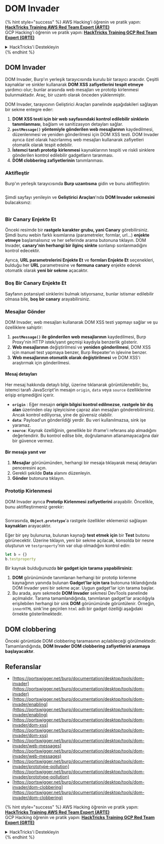 # DOM Invader

{% hint style="success" %}
AWS Hacking'i öğrenin ve pratik yapın:<img src="/.gitbook/assets/arte.png" alt="" data-size="line">[**HackTricks Training AWS Red Team Expert (ARTE)**](https://training.hacktricks.xyz/courses/arte)<img src="/.gitbook/assets/arte.png" alt="" data-size="line">\
GCP Hacking'i öğrenin ve pratik yapın: <img src="/.gitbook/assets/grte.png" alt="" data-size="line">[**HackTricks Training GCP Red Team Expert (GRTE)**<img src="/.gitbook/assets/grte.png" alt="" data-size="line">](https://training.hacktricks.xyz/courses/grte)

<details>

<summary>HackTricks'i Destekleyin</summary>

* [**abonelik planlarını**](https://github.com/sponsors/carlospolop) kontrol edin!
* **💬 [**Discord grubuna**](https://discord.gg/hRep4RUj7f) veya [**telegram grubuna**](https://t.me/peass) katılın ya da **Twitter'da** 🐦 [**@hacktricks\_live**](https://twitter.com/hacktricks\_live)**'i takip edin.**
* **Hacking ipuçlarını paylaşmak için** [**HackTricks**](https://github.com/carlospolop/hacktricks) ve [**HackTricks Cloud**](https://github.com/carlospolop/hacktricks-cloud) github reposuna PR gönderin.

</details>
{% endhint %}

## DOM Invader

DOM Invader, Burp'ın yerleşik tarayıcısında kurulu bir tarayıcı aracıdır. Çeşitli kaynaklar ve sinkler kullanarak **DOM XSS zafiyetlerini tespit etmeye** yardımcı olur; bunlar arasında web mesajları ve prototip kirlenmesi bulunmaktadır. Araç, bir uzantı olarak önceden yüklenmiştir.

DOM Invader, tarayıcının Geliştirici Araçları panelinde aşağıdakileri sağlayan bir sekme entegre eder:

1. **DOM XSS testi için bir web sayfasındaki kontrol edilebilir sinklerin tanımlanması**, bağlam ve sanitizasyon detayları sağlar.
2. **`postMessage()` yöntemiyle gönderilen web mesajlarının** kaydedilmesi, düzenlenmesi ve yeniden gönderilmesi için DOM XSS testi. DOM Invader ayrıca özel olarak hazırlanmış web mesajları kullanarak zafiyetleri otomatik olarak tespit edebilir.
3. **İstemci tarafı prototip kirlenmesi** kaynaklarının tespiti ve riskli sinklere gönderilen kontrol edilebilir gadgetların taranması.
4. **DOM clobbering zafiyetlerinin** tanımlanması.

### Aktifleştir

Burp'ın yerleşik tarayıcısında **Burp uzantısına** gidin ve bunu aktifleştirin:

<figure><img src="../../.gitbook/assets/image (1129).png" alt=""><figcaption></figcaption></figure>

Şimdi sayfayı yenileyin ve **Geliştirici Araçları**'nda **DOM Invader sekmesini** bulacaksınız:

<figure><img src="../../.gitbook/assets/image (695).png" alt=""><figcaption></figcaption></figure>

### Bir Canary Enjekte Et

Önceki resimde bir **rastgele karakter grubu, yani Canary** görebilirsiniz. Şimdi bunu webin farklı kısımlarına (parametreler, formlar, url...) **enjekte etmeye** başlamalısınız ve her seferinde arama butonuna tıklayın. DOM Invader, **canary'nin herhangi bir ilginç sinkte** sonlanıp sonlanmadığını kontrol edecektir.

Ayrıca, **URL parametrelerini Enjekte Et** ve **formları Enjekte Et** seçenekleri, bulduğu her **URL** parametresine ve **formuna** **canary** enjekte ederek otomatik olarak **yeni bir sekme** açacaktır.

### Boş Bir Canary Enjekte Et

Sayfanın potansiyel sinklerini bulmak istiyorsanız, bunlar istismar edilebilir olmasa bile, **boş bir canary** arayabilirsiniz.

### Mesajlar Gönder

DOM Invader, web mesajları kullanarak DOM XSS testi yapmayı sağlar ve şu özelliklere sahiptir:

1. **`postMessage()` ile gönderilen web mesajlarının** kaydedilmesi, Burp Proxy'nin HTTP istek/yanıt geçmişi kaydıyla benzerlik gösterir.
2. **Web mesajlarının** değiştirilmesi ve **yeniden gönderilmesi**, DOM XSS için manuel test yapmaya benzer, Burp Repeater'ın işlevine benzer.
3. **Web mesajlarının otomatik olarak değiştirilmesi** ve DOM XSS'i araştırmak için gönderilmesi.

#### Mesaj detayları

Her mesaj hakkında detaylı bilgi, üzerine tıklanarak görüntülenebilir; bu, istemci tarafı JavaScript'in mesajın `origin`, `data` veya `source` özelliklerine erişip erişmediğini içerir.

* **`origin`** : Eğer mesajın **origin bilgisi kontrol edilmezse**, **rastgele bir dış alan** üzerinden olay işleyicisine çapraz alan mesajları gönderebilirsiniz. Ancak kontrol ediliyorsa, yine de güvensiz olabilir.
* **`data`**: Payload'un gönderildiği yerdir. Bu veri kullanılmazsa, sink işe yaramaz.
* **`source`**: Kaynak özelliğinin, genellikle bir iframe'i referans alıp almadığını değerlendirir. Bu kontrol edilse bile, doğrulamanın atlanamayacağına dair bir güvence vermez.

#### Bir mesaja yanıt ver

1. **Mesajlar** görünümünden, herhangi bir mesaja tıklayarak mesaj detayları penceresini açın.
2. Gerekli şekilde **Data** alanını düzenleyin.
3. **Gönder** butonuna tıklayın.

### Prototip Kirlenmesi

DOM Invader ayrıca **Prototip Kirlenmesi zafiyetlerini** arayabilir. Öncelikle, bunu aktifleştirmeniz gerekir:

<figure><img src="../../.gitbook/assets/image (1026).png" alt=""><figcaption></figcaption></figure>

Sonrasında, **`Object.prototype`**'a rastgele özellikler eklemenizi sağlayan **kaynakları** arayacaktır.

Eğer bir şey bulunursa, bulunan kaynağı **test etmek için** bir **Test** butonu görünecektir. Üzerine tıklayın, yeni bir sekme açılacak, konsolda bir nesne oluşturun ve `testproperty`'nin var olup olmadığını kontrol edin:
```javascript
let b = {}
b.testproperty
```
Bir kaynak bulduğunuzda **bir gadget için tarama yapabilirsiniz**:

1. **DOM** görünümünde tanımlanan herhangi bir prototip kirlenme kaynağının yanında bulunan **Gadget'lar için tara** butonuna tıklandığında DOM Invader yeni bir sekme açar. Uygun gadget'lar için tarama başlar.
2. Bu arada, aynı sekmede **DOM Invader** sekmesi DevTools panelinde açılmalıdır. Tarama tamamlandığında, tanımlanan gadget'lar aracılığıyla erişilebilen herhangi bir sink **DOM** görünümünde görüntülenir. Örneğin, `innerHTML` sink'ine geçirilen `html` adlı bir gadget özelliği aşağıdaki örnekte gösterilmektedir.

## DOM clobbering

Önceki görüntüde DOM clobbering taramasının açılabileceği görülmektedir. Tamamlandığında, **DOM Invader DOM clobbering zafiyetlerini aramaya başlayacaktır**.

## Referanslar

* [https://portswigger.net/burp/documentation/desktop/tools/dom-invader](https://portswigger.net/burp/documentation/desktop/tools/dom-invader)
* [https://portswigger.net/burp/documentation/desktop/tools/dom-invader/enabling](https://portswigger.net/burp/documentation/desktop/tools/dom-invader/enabling)
* [https://portswigger.net/burp/documentation/desktop/tools/dom-invader/dom-xss](https://portswigger.net/burp/documentation/desktop/tools/dom-invader/dom-xss)
* [https://portswigger.net/burp/documentation/desktop/tools/dom-invader/web-messages](https://portswigger.net/burp/documentation/desktop/tools/dom-invader/web-messages)
* [https://portswigger.net/burp/documentation/desktop/tools/dom-invader/prototype-pollution](https://portswigger.net/burp/documentation/desktop/tools/dom-invader/prototype-pollution)
* [https://portswigger.net/burp/documentation/desktop/tools/dom-invader/dom-clobbering](https://portswigger.net/burp/documentation/desktop/tools/dom-invader/dom-clobbering)

{% hint style="success" %}
AWS Hacking öğrenin ve pratik yapın:<img src="/.gitbook/assets/arte.png" alt="" data-size="line">[**HackTricks Training AWS Red Team Expert (ARTE)**](https://training.hacktricks.xyz/courses/arte)<img src="/.gitbook/assets/arte.png" alt="" data-size="line">\
GCP Hacking öğrenin ve pratik yapın: <img src="/.gitbook/assets/grte.png" alt="" data-size="line">[**HackTricks Training GCP Red Team Expert (GRTE)**<img src="/.gitbook/assets/grte.png" alt="" data-size="line">](https://training.hacktricks.xyz/courses/grte)

<details>

<summary>HackTricks'i Destekleyin</summary>

* [**abonelik planlarını**](https://github.com/sponsors/carlospolop) kontrol edin!
* **💬 [**Discord grubuna**](https://discord.gg/hRep4RUj7f) veya [**telegram grubuna**](https://t.me/peass) katılın ya da **Twitter'da** 🐦 [**@hacktricks\_live**](https://twitter.com/hacktricks\_live)**'i takip edin.**
* **Hacking ipuçlarını paylaşmak için [**HackTricks**](https://github.com/carlospolop/hacktricks) ve [**HackTricks Cloud**](https://github.com/carlospolop/hacktricks-cloud) github reposuna PR gönderin.**

</details>
{% endhint %}
